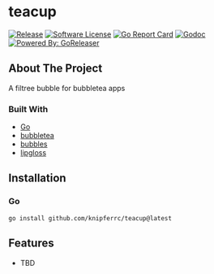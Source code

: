 # teacup

[![Release](https://img.shields.io/github/release/knipferrc/teacup.svg?style=flat-square)](https://github.com/knipferrc/teacup/releases/latest)
[![Software License](https://img.shields.io/badge/license-MIT-brightgreen.svg?style=flat-square)](LICENSE.md)
[![Go Report Card](https://goreportcard.com/badge/github.com/knipferrc/teacup?style=flat-square)](https://goreportcard.com/report/github.com/knipferrc/teacup)
[![Godoc](https://godoc.org/github.com/knipferrc/teacup?status.svg&style=flat-square)](http://godoc.org/github.com/knipferrc/teacup)
[![Powered By: GoReleaser](https://img.shields.io/badge/powered%20by-goreleaser-green.svg?style=flat-square)](https://github.com/goreleaser)

## About The Project

A filtree bubble for bubbletea apps

### Built With

- [Go](https://golang.org/)
- [bubbletea](https://github.com/charmbracelet/bubbletea)
- [bubbles](https://github.com/charmbracelet/bubbles)
- [lipgloss](https://github.com/charmbracelet/lipgloss)

## Installation

### Go

```
go install github.com/knipferrc/teacup@latest
```

## Features

- TBD
